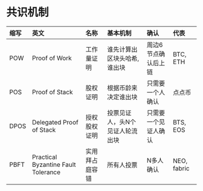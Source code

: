 # 共识机制

| 缩写 | 英文 | 名称 | 基本机制 | 确认 | 代表 |
| :-- | :-- | :-- | :-- | :-- | :-- |
POW | Proof of Work | 工作量证明 | 谁先计算出区块头哈希, 谁出块 | 周边6节点确认后上链 |  BTC, ETH
POS | Proof of Stack | 股权证明 | 根据币龄来决定谁出块 | 只需要一个人确认 | 点点币
DPOS | Delegated Proof of Stack | 授权股权证明 | 投票见证人，头N个见证人轮流出块 | 只需要一个见证人确认 | BTS, EOS
PBFT | Practical Byzantine Fault Tolerance | 实用拜占庭容错 | 所有人投票 | N多人确认 | NEO, fabric